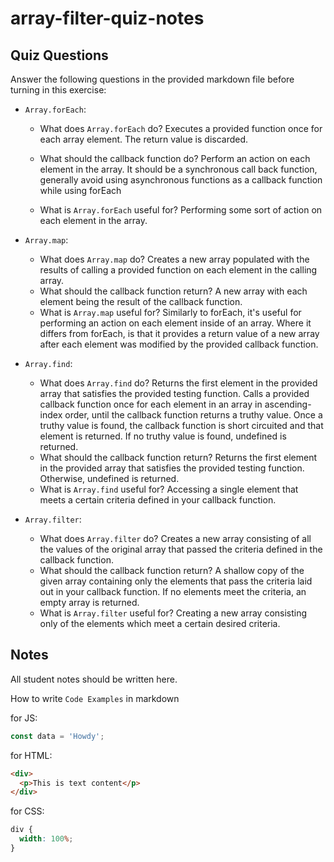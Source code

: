 # array-filter-quiz-notes

## Quiz Questions

Answer the following questions in the provided markdown file before turning in this exercise:

- `Array.forEach`:

  - What does `Array.forEach` do?
    Executes a provided function once for each array element.
    The return value is discarded.

  - What should the callback function do?
    Perform an action on each element in the array.
    It should be a synchronous call back function, generally avoid using asynchronous functions as a callback function while using forEach
  - What is `Array.forEach` useful for?
    Performing some sort of action on each element in the array.

- `Array.map`:
  - What does `Array.map` do?
    Creates a new array populated with the results of calling a provided function on each element in the calling array.
  - What should the callback function return?
    A new array with each element being the result of the callback function.
  - What is `Array.map` useful for?
    Similarly to forEach, it's useful for performing an action on each element inside of an array.
    Where it differs from forEach, is that it provides a return value of a new array after each element was modified by the provided callback function.
- `Array.find`:

  - What does `Array.find` do?
    Returns the first element in the provided array that satisfies the provided testing function.
    Calls a provided callback function once for each element in an array in ascending-index order, until the callback function returns a truthy value.
    Once a truthy value is found, the callback function is short circuited and that element is returned.
    If no truthy value is found, undefined is returned.
  - What should the callback function return?
    Returns the first element in the provided array that satisfies the provided testing function.
    Otherwise, undefined is returned.
  - What is `Array.find` useful for?
    Accessing a single element that meets a certain criteria defined in your callback function.

- `Array.filter`:
  - What does `Array.filter` do?
    Creates a new array consisting of all the values of the original array that passed the criteria defined in the callback function.
  - What should the callback function return?
    A shallow copy of the given array containing only the elements that pass the criteria laid out in your callback function.
    If no elements meet the criteria, an empty array is returned.
  - What is `Array.filter` useful for?
    Creating a new array consisting only of the elements which meet a certain desired criteria.

## Notes

All student notes should be written here.

How to write `Code Examples` in markdown

for JS:

```javascript
const data = 'Howdy';
```

for HTML:

```html
<div>
  <p>This is text content</p>
</div>
```

for CSS:

```css
div {
  width: 100%;
}
```
